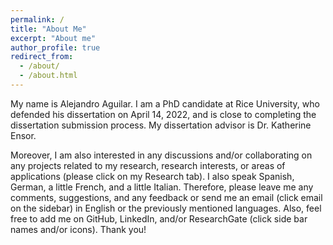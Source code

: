 ```yaml
---
permalink: /
title: "About Me"
excerpt: "About me"
author_profile: true
redirect_from: 
  - /about/
  - /about.html
---
```



My name is Alejandro Aguilar.  I am a PhD candidate at Rice University, who defended his dissertation on April 14, 2022, and is close to completing the dissertation submission process.  My dissertation advisor is Dr. Katherine Ensor.    

Moreover, I am also interested in any discussions and/or collaborating on any projects related to my research, research interests, or areas of applications (please click on my Research tab).  I also speak Spanish, German, a little French, and a little Italian.  Therefore, please leave me any comments, suggestions, and any feedback or send me an email (click email on the sidebar) in English or the previously mentioned languages.  Also, feel free to add me on GitHub, LinkedIn, and/or ResearchGate (click side bar names and/or icons).  Thank you!  
